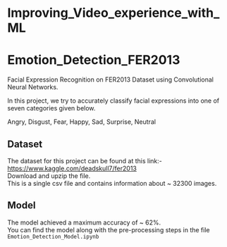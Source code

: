 # Improving_Video_experience_with_ML

# Emotion_Detection_FER2013
Facial Expression Recognition on FER2013 Dataset using Convolutional Neural Networks.

In this project, we try to accurately classify facial expressions into one of seven categories given below.

Angry, Disgust, Fear, Happy, Sad, Surprise, Neutral

## Dataset

The dataset for this project can be found at this link:- https://www.kaggle.com/deadskull7/fer2013  
Download and upzip the file.  
This is a single csv file and contains information about ~ 32300 images.  

## Model

The model achieved a maximum accuracy of ~ 62%.  
You can find the model along with the pre-processing steps in the file `Emotion_Detection_Model.ipynb`



